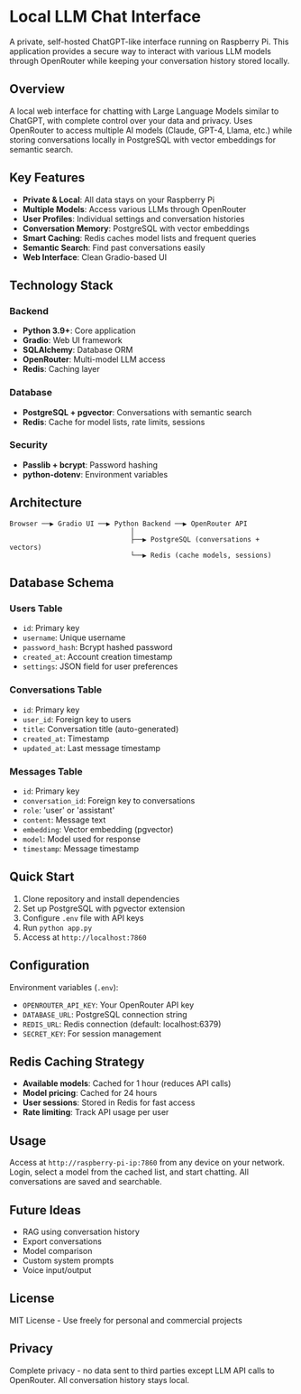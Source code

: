 # Local LLM Chat Interface

A private, self-hosted ChatGPT-like interface running on Raspberry Pi. This application provides a secure way to interact with various LLM models through OpenRouter while keeping your conversation history stored locally.

## Overview

A local web interface for chatting with Large Language Models similar to ChatGPT, with complete control over your data and privacy. Uses OpenRouter to access multiple AI models (Claude, GPT-4, Llama, etc.) while storing conversations locally in PostgreSQL with vector embeddings for semantic search.

## Key Features

- **Private & Local**: All data stays on your Raspberry Pi
- **Multiple Models**: Access various LLMs through OpenRouter
- **User Profiles**: Individual settings and conversation histories
- **Conversation Memory**: PostgreSQL with vector embeddings
- **Smart Caching**: Redis caches model lists and frequent queries
- **Semantic Search**: Find past conversations easily
- **Web Interface**: Clean Gradio-based UI

## Technology Stack

### Backend
- **Python 3.9+**: Core application
- **Gradio**: Web UI framework
- **SQLAlchemy**: Database ORM
- **OpenRouter**: Multi-model LLM access
- **Redis**: Caching layer

### Database
- **PostgreSQL + pgvector**: Conversations with semantic search
- **Redis**: Cache for model lists, rate limits, sessions

### Security
- **Passlib + bcrypt**: Password hashing
- **python-dotenv**: Environment variables

## Architecture

```
Browser ──▶ Gradio UI ──▶ Python Backend ──▶ OpenRouter API
                              │
                              ├──▶ PostgreSQL (conversations + vectors)
                              └──▶ Redis (cache models, sessions)
```

## Database Schema

### Users Table
- `id`: Primary key
- `username`: Unique username
- `password_hash`: Bcrypt hashed password
- `created_at`: Account creation timestamp
- `settings`: JSON field for user preferences

### Conversations Table
- `id`: Primary key
- `user_id`: Foreign key to users
- `title`: Conversation title (auto-generated)
- `created_at`: Timestamp
- `updated_at`: Last message timestamp

### Messages Table
- `id`: Primary key
- `conversation_id`: Foreign key to conversations
- `role`: 'user' or 'assistant'
- `content`: Message text
- `embedding`: Vector embedding (pgvector)
- `model`: Model used for response
- `timestamp`: Message timestamp

## Quick Start

1. Clone repository and install dependencies
2. Set up PostgreSQL with pgvector extension
3. Configure `.env` file with API keys
4. Run `python app.py`
5. Access at `http://localhost:7860`

## Configuration

Environment variables (`.env`):
- `OPENROUTER_API_KEY`: Your OpenRouter API key
- `DATABASE_URL`: PostgreSQL connection string
- `REDIS_URL`: Redis connection (default: localhost:6379)
- `SECRET_KEY`: For session management

## Redis Caching Strategy

- **Available models**: Cached for 1 hour (reduces API calls)
- **Model pricing**: Cached for 24 hours
- **User sessions**: Stored in Redis for fast access
- **Rate limiting**: Track API usage per user

## Usage

Access at `http://raspberry-pi-ip:7860` from any device on your network. Login, select a model from the cached list, and start chatting. All conversations are saved and searchable.

## Future Ideas

- RAG using conversation history
- Export conversations
- Model comparison
- Custom system prompts
- Voice input/output

## License

MIT License - Use freely for personal and commercial projects

## Privacy

Complete privacy - no data sent to third parties except LLM API calls to OpenRouter. All conversation history stays local.
